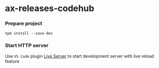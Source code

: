 # ax-releases-codehub

### Prepare project
```
npm install --save-dev
```

### Start HTTP server
Use `VS Code` plugin [Live Server](https://github.com/ritwickdey/vscode-live-server) to start development server with live reload feature
